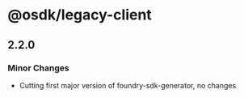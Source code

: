 # @osdk/legacy-client

## 2.2.0

### Minor Changes

- Cutting first major version of foundry-sdk-generator, no changes
